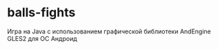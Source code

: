 # balls-fights
Игра  на Java с использованием графической библиотеки AndEngine GLES2 для ОС Андроид

